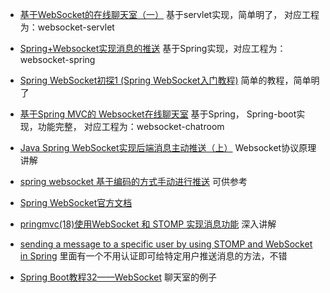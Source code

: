 - [基于WebSocket的在线聊天室（一）](http://www.jianshu.com/p/62790429acef)
基于servlet实现，简单明了， 对应工程为：websocket-servlet

- [Spring+Websocket实现消息的推送](http://itindex.net/detail/55144-spring-websocket-%E6%B6%88%E6%81%AF)
基于Spring实现，对应工程为：websocket-spring

- [Spring WebSocket初探1 (Spring WebSocket入门教程)](http://www.jianshu.com/p/60799f1356c5)
简单的教程，简单明了

- [基于Spring MVC的 Websocket在线聊天室](https://www.tianmaying.com/tutorial/websocket-chatroom) 
基于Spring， Spring-boot实现，功能完整， 对应工程为：websocket-chatroom

- [Java Spring WebSocket实现后端消息主动推送（上）](http://www.liulichao.com/2016/05/06/java-spring-websocket-1.html)
Websocket协议原理讲解

- [spring websocket 基于编码的方式手动进行推送](http://www.voidcn.com/blog/yingxiake/article/p-5789769.html)
可供参考

- [Spring WebSocket官方文档](http://docs.spring.io/spring/docs/current/spring-framework-reference/html/websocket.html)

- [pringmvc(18)使用WebSocket 和 STOMP 实现消息功能](http://blog.csdn.net/pacosonswjtu/article/details/51914567)
深入讲解

- [sending a message to a specific user by using STOMP and WebSocket in Spring](http://stackoverflow.com/questions/25646671/check-auth-while-sending-a-message-to-a-specific-user-by-using-stomp-and-websock)
里面有一个不用认证即可给特定用户推送消息的方法，不错

- [Spring Boot教程32——WebSocket](http://www.dongcoder.com/detail-181540.html)
聊天室的例子